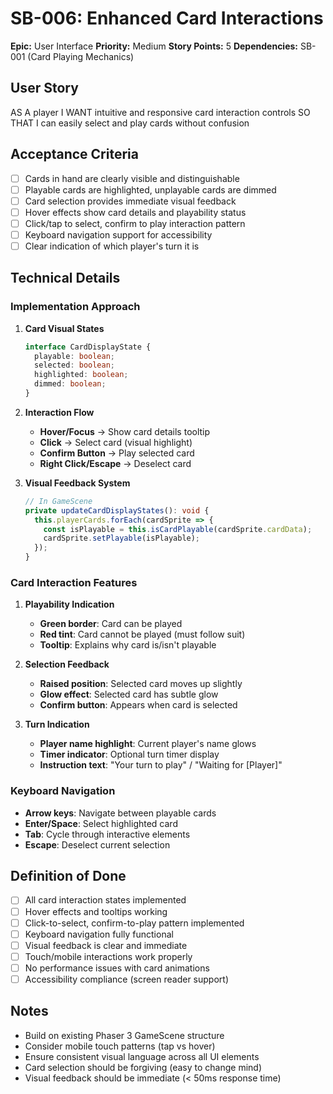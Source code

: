 # SB-006: Enhanced Card Interactions

**Epic:** User Interface
**Priority:** Medium
**Story Points:** 5
**Dependencies:** SB-001 (Card Playing Mechanics)

## User Story

AS A player
I WANT intuitive and responsive card interaction controls
SO THAT I can easily select and play cards without confusion

## Acceptance Criteria

- [ ] Cards in hand are clearly visible and distinguishable
- [ ] Playable cards are highlighted, unplayable cards are dimmed
- [ ] Card selection provides immediate visual feedback
- [ ] Hover effects show card details and playability status
- [ ] Click/tap to select, confirm to play interaction pattern
- [ ] Keyboard navigation support for accessibility
- [ ] Clear indication of which player's turn it is

## Technical Details

### Implementation Approach

1. **Card Visual States**

   ```typescript
   interface CardDisplayState {
     playable: boolean;
     selected: boolean;
     highlighted: boolean;
     dimmed: boolean;
   }
   ```

2. **Interaction Flow**
   - **Hover/Focus** → Show card details tooltip
   - **Click** → Select card (visual highlight)
   - **Confirm Button** → Play selected card
   - **Right Click/Escape** → Deselect card

3. **Visual Feedback System**

   ```typescript
   // In GameScene
   private updateCardDisplayStates(): void {
     this.playerCards.forEach(cardSprite => {
       const isPlayable = this.isCardPlayable(cardSprite.cardData);
       cardSprite.setPlayable(isPlayable);
     });
   }
   ```

### Card Interaction Features

1. **Playability Indication**
   - **Green border**: Card can be played
   - **Red tint**: Card cannot be played (must follow suit)
   - **Tooltip**: Explains why card is/isn't playable

2. **Selection Feedback**
   - **Raised position**: Selected card moves up slightly
   - **Glow effect**: Selected card has subtle glow
   - **Confirm button**: Appears when card is selected

3. **Turn Indication**
   - **Player name highlight**: Current player's name glows
   - **Timer indicator**: Optional turn timer display
   - **Instruction text**: "Your turn to play" / "Waiting for [Player]"

### Keyboard Navigation

- **Arrow keys**: Navigate between playable cards
- **Enter/Space**: Select highlighted card
- **Tab**: Cycle through interactive elements
- **Escape**: Deselect current selection

## Definition of Done

- [ ] All card interaction states implemented
- [ ] Hover effects and tooltips working
- [ ] Click-to-select, confirm-to-play pattern implemented
- [ ] Keyboard navigation fully functional
- [ ] Visual feedback is clear and immediate
- [ ] Touch/mobile interactions work properly
- [ ] No performance issues with card animations
- [ ] Accessibility compliance (screen reader support)

## Notes

- Build on existing Phaser 3 GameScene structure
- Consider mobile touch patterns (tap vs hover)
- Ensure consistent visual language across all UI elements
- Card selection should be forgiving (easy to change mind)
- Visual feedback should be immediate (< 50ms response time)
